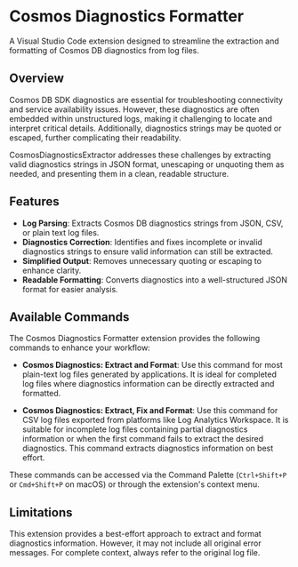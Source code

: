 # Cosmos Diagnostics Formatter

A Visual Studio Code extension designed to streamline the extraction and formatting of Cosmos DB diagnostics from log files.

## Overview

Cosmos DB SDK diagnostics are essential for troubleshooting connectivity and service availability issues. However, these diagnostics are often embedded within unstructured logs, making it challenging to locate and interpret critical details. Additionally, diagnostics strings may be quoted or escaped, further complicating their readability.

CosmosDiagnosticsExtractor addresses these challenges by extracting valid diagnostics strings in JSON format, unescaping or unquoting them as needed, and presenting them in a clean, readable structure.

## Features

- **Log Parsing**: Extracts Cosmos DB diagnostics strings from JSON, CSV, or plain text log files.
- **Diagnostics Correction**: Identifies and fixes incomplete or invalid diagnostics strings to ensure valid information can still be extracted.
- **Simplified Output**: Removes unnecessary quoting or escaping to enhance clarity.
- **Readable Formatting**: Converts diagnostics into a well-structured JSON format for easier analysis.

## Available Commands

The Cosmos Diagnostics Formatter extension provides the following commands to enhance your workflow:

- **Cosmos Diagnostics: Extract and Format**: Use this command for most plain-text log files generated by applications. It is ideal for completed log files where diagnostics information can be directly extracted and formatted.

- **Cosmos Diagnostics: Extract, Fix and Format**: Use this command for CSV log files exported from platforms like Log Analytics Workspace. It is suitable for incomplete log files containing partial diagnostics information or when the first command fails to extract the desired diagnostics. This command extracts diagnostics information on best effort.

These commands can be accessed via the Command Palette (`Ctrl+Shift+P` or `Cmd+Shift+P` on macOS) or through the extension's context menu.

## Limitations

This extension provides a best-effort approach to extract and format diagnostics information. However, it may not include all original error messages. For complete context, always refer to the original log file.

